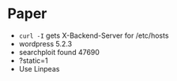 # Paper
- `curl -I` gets X-Backend-Server for /etc/hosts
- wordpress 5.2.3
- searchploit found 47690
- ?static=1
- Use Linpeas
